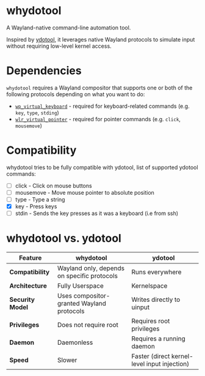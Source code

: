 # whydotool

A Wayland-native command-line automation tool.

Inspired by [ydotool](https://github.com/ReimuNotMoe/ydotool), it leverages native Wayland protocols to simulate input without requiring low-level kernel access.

# Dependencies

`whydotool` requires a Wayland compositor that supports one or both of the following protocols depending on what you want to do:

- [`wp_virtual_keyboard`](https://wayland.app/protocols/virtual-keyboard-unstable-v1#compositor-support) - required for keyboard-related commands (e.g. `key`, `type`, `stding`)
- [`wlr_virtual_pointer`](https://wayland.app/protocols/wlr-virtual-pointer-unstable-v1#compositor-support) - required for pointer commands (e.g. `click`, `mousemove`)

# Compatibility

whydotool tries to be fully compatible with ydotool, list of supported ydotool commands:

- [ ] click - Click on mouse buttons
- [ ] mousemove - Move mouse pointer to absolute position
- [ ] type - Type a string
- [x] key - Press keys
- [ ] stdin - Sends the key presses as it was a keyboard (i.e from ssh)

# whydotool vs. ydotool

| Feature | whydotool | ydotool |
|---------|-----------|---------|
| **Compatibility** | Wayland only, depends on specific protocols | Runs everywhere |
| **Architecture** | Fully Userspace | Kernelspace |
| **Security Model** | Uses compositor-granted Wayland protocols | Writes directly to uinput |
| **Privileges** | Does not require root | Requires root privileges |
| **Daemon** | Daemonless | Requires a running daemon |
| **Speed** | Slower | Faster (direct kernel-level input injection) |
